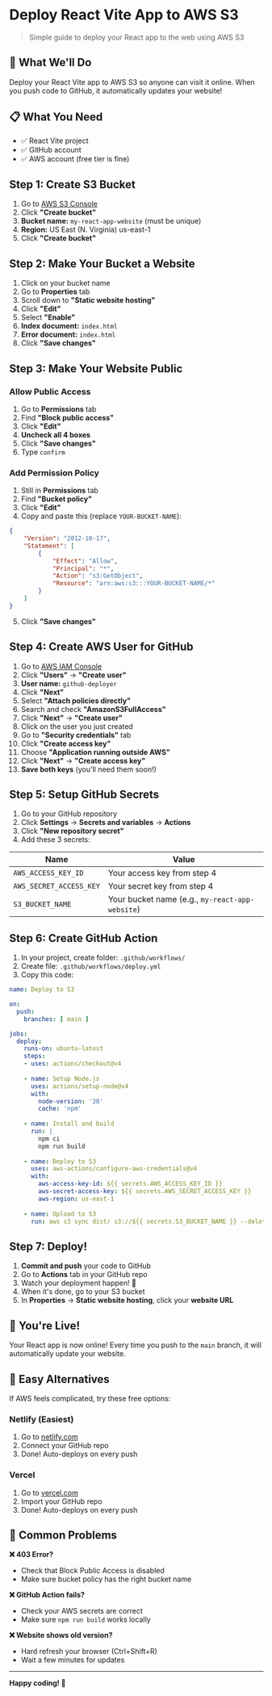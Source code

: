 # Deploy React Vite App to AWS S3

> Simple guide to deploy your React app to the web using AWS S3

## 🚀 What We'll Do

Deploy your React Vite app to AWS S3 so anyone can visit it online. When you push code to GitHub, it automatically updates your website!

## 📋 What You Need

- ✅ React Vite project
- ✅ GitHub account 
- ✅ AWS account (free tier is fine)

## Step 1: Create S3 Bucket

1. Go to [AWS S3 Console](https://s3.console.aws.amazon.com/)
2. Click **"Create bucket"**
3. **Bucket name:** `my-react-app-website` (must be unique)
4. **Region:** US East (N. Virginia) us-east-1
5. Click **"Create bucket"**

## Step 2: Make Your Bucket a Website

1. Click on your bucket name
2. Go to **Properties** tab
3. Scroll down to **"Static website hosting"**
4. Click **"Edit"**
5. Select **"Enable"**
6. **Index document:** `index.html`
7. **Error document:** `index.html`
8. Click **"Save changes"**

## Step 3: Make Your Website Public

### Allow Public Access
1. Go to **Permissions** tab
2. Find **"Block public access"**
3. Click **"Edit"**
4. **Uncheck all 4 boxes**
5. Click **"Save changes"**
6. Type `confirm`

### Add Permission Policy
1. Still in **Permissions** tab
2. Find **"Bucket policy"**
3. Click **"Edit"**
4. Copy and paste this (replace `YOUR-BUCKET-NAME`):

```json
{
    "Version": "2012-10-17",
    "Statement": [
        {
            "Effect": "Allow",
            "Principal": "*",
            "Action": "s3:GetObject",
            "Resource": "arn:aws:s3:::YOUR-BUCKET-NAME/*"
        }
    ]
}
```

5. Click **"Save changes"**

## Step 4: Create AWS User for GitHub

1. Go to [AWS IAM Console](https://console.aws.amazon.com/iam/)
2. Click **"Users"** → **"Create user"**
3. **User name:** `github-deployer`
4. Click **"Next"**
5. Select **"Attach policies directly"**
6. Search and check **"AmazonS3FullAccess"**
7. Click **"Next"** → **"Create user"**
8. Click on the user you just created
9. Go to **"Security credentials"** tab
10. Click **"Create access key"**
11. Choose **"Application running outside AWS"**
12. Click **"Next"** → **"Create access key"**
13. **Save both keys** (you'll need them soon!)

## Step 5: Setup GitHub Secrets

1. Go to your GitHub repository
2. Click **Settings** → **Secrets and variables** → **Actions**
3. Click **"New repository secret"**
4. Add these 3 secrets:

| Name | Value |
|------|-------|
| `AWS_ACCESS_KEY_ID` | Your access key from step 4 |
| `AWS_SECRET_ACCESS_KEY` | Your secret key from step 4 |
| `S3_BUCKET_NAME` | Your bucket name (e.g., `my-react-app-website`) |

## Step 6: Create GitHub Action

1. In your project, create folder: `.github/workflows/`
2. Create file: `.github/workflows/deploy.yml`
3. Copy this code:

```yaml
name: Deploy to S3

on:
  push:
    branches: [ main ]

jobs:
  deploy:
    runs-on: ubuntu-latest
    steps:
    - uses: actions/checkout@v4
    
    - name: Setup Node.js
      uses: actions/setup-node@v4
      with:
        node-version: '20'
        cache: 'npm'
    
    - name: Install and build
      run: |
        npm ci
        npm run build
    
    - name: Deploy to S3
      uses: aws-actions/configure-aws-credentials@v4
      with:
        aws-access-key-id: ${{ secrets.AWS_ACCESS_KEY_ID }}
        aws-secret-access-key: ${{ secrets.AWS_SECRET_ACCESS_KEY }}
        aws-region: us-east-1
    
    - name: Upload to S3
      run: aws s3 sync dist/ s3://${{ secrets.S3_BUCKET_NAME }} --delete
```

## Step 7: Deploy!

1. **Commit and push** your code to GitHub
2. Go to **Actions** tab in your GitHub repo
3. Watch your deployment happen! 🎉
4. When it's done, go to your S3 bucket
5. In **Properties** → **Static website hosting**, click your **website URL**

## 🎉 You're Live!

Your React app is now online! Every time you push to the `main` branch, it will automatically update your website.

## 📱 Easy Alternatives

If AWS feels complicated, try these free options:

### Netlify (Easiest)
1. Go to [netlify.com](https://netlify.com)
2. Connect your GitHub repo
3. Done! Auto-deploys on every push

### Vercel  
1. Go to [vercel.com](https://vercel.com)
2. Import your GitHub repo
3. Done! Auto-deploys on every push

## 🔧 Common Problems

**❌ 403 Error?**
- Check that Block Public Access is disabled
- Make sure bucket policy has the right bucket name

**❌ GitHub Action fails?**
- Check your AWS secrets are correct
- Make sure `npm run build` works locally

**❌ Website shows old version?**
- Hard refresh your browser (Ctrl+Shift+R)
- Wait a few minutes for updates

---

**Happy coding! 🚀**
